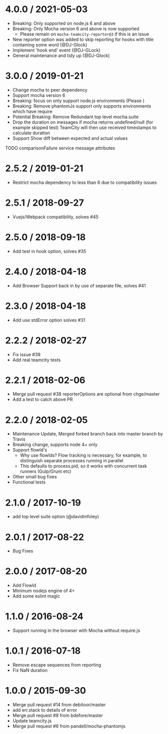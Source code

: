 4.0.0 / 2021-05-03
==================

* Breaking: Only supported on node.js 6 and above
* Breaking: Only Mocha version 6 and above is now supported
  * Please remain on `mocha-teamcity-reporter@3` if this is an issue
* New reporter option was added to skip reporting for hooks with title containing some word (@DJ-Glock)
* Implement 'hook end' event (@DJ-GLock)
* General maintenance and tidy up (@DJ-Glock)

3.0.0 / 2019-01-21
==================

* Change mocha to peer dependency
* Support mocha version 6
* Breaking: focus on only support node.js environments (Please )
* Breaking: Remove phantomJs support only supports environments which have require
* Potential Breaking: Remove Redundant top level mocha.suite
* Drop the duration on messages if mocha returns undefined/null (for example skipped test) TeamCity will then use received timestamps to calculate duration
* Support Show diff between expected and actual values

TODO
comparisonFailure service message attributes

2.5.2 / 2019-01-21
==================

* Restrict mocha dependency to less than 6 due to compatibility issues

2.5.1 / 2018-09-27
==================

* Vuejs/Webpack compatibility, solves #45

2.5.0 / 2018-09-18
==================

* Add test in hook option, solves #35

2.4.0 / 2018-04-18
==================

* Add Browser Support back in by use of separate file, solves #41

2.3.0 / 2018-04-18
==================

* Add use stdError option solves #31

2.2.2 / 2018-02-27
==================

* Fix issue #39
* Add real teamcity tests

2.2.1 / 2018-02-06
==================

* Merge pull request #38 reporterOptions are optional from chge/master
* Add a test to catch above PR

2.2.0 / 2018-02-05
==================

* Maintenance Update, Merged forked branch back into master branch by Travis
* Breaking change, supports node 4+ only
* Support flowId's
  * Why use flowIds? Flow tracking is necessary, for example, to distinguish separate processes running in parallel
  * This defaults to process.pid, so it works with concurrent task runners (Gulp/Grunt etc)
* Other small bug fixes
* Functional tests

2.1.0 / 2017-10-19
==================

* add top level suite option (@davidmfoley)

2.0.1 / 2017-08-22
==================

* Bug Fixes

2.0.0 / 2017-08-20
==================

* Add FlowId
* Minimum nodejs engine of 4+
* Add some eslint magic

1.1.0 / 2016-08-24
==================

* Support running in the browser with Mocha without require.js

1.0.1 / 2016-07-18
==================

* Remove escape sequences from reporting
* Fix NaN duration

1.0.0 / 2015-09-30
==================

* Merge pull request #14 from debitoor/master
* add err.stack to details of error
* Merge pull request #8 from bdefore/master
* Update teamcity.js
* Merge pull request #6 from pandell/mocha-phantomjs

